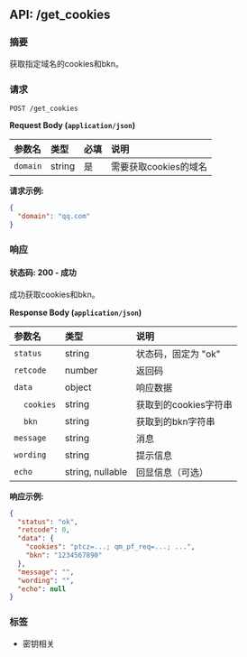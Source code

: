 ## API: /get_cookies

### 摘要

获取指定域名的cookies和bkn。

### 请求

`POST /get_cookies`

**Request Body (`application/json`)**

| 参数名 | 类型   | 必填 | 说明               |
| :----- | :----- | :--- | :----------------- |
| `domain` | string | 是   | 需要获取cookies的域名 |

**请求示例:**

```json
{
  "domain": "qq.com"
}
```

### 响应

#### 状态码: 200 - 成功

成功获取cookies和bkn。

**Response Body (`application/json`)**

| 参数名    | 类型          | 说明             |
| :-------- | :------------ | :--------------- |
| `status`  | string        | 状态码，固定为 "ok" |
| `retcode` | number        | 返回码           |
| `data`    | object        | 响应数据         |
| &nbsp;&nbsp;&nbsp;&nbsp;`cookies` | string | 获取到的cookies字符串 |
| &nbsp;&nbsp;&nbsp;&nbsp;`bkn` | string | 获取到的bkn字符串 |
| `message` | string        | 消息             |
| `wording` | string        | 提示信息         |
| `echo`    | string, nullable | 回显信息（可选）   |

**响应示例:**

```json
{
  "status": "ok",
  "retcode": 0,
  "data": {
    "cookies": "ptcz=...; qm_pf_req=...; ...",
    "bkn": "1234567890"
  },
  "message": "",
  "wording": "",
  "echo": null
}
```

### 标签

* 密钥相关
